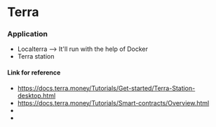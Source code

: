 # Terra

### Application

- Localterra --> It'll run with the help of Docker
- Terra station

#### Link for reference

- https://docs.terra.money/Tutorials/Get-started/Terra-Station-desktop.html
- https://docs.terra.money/Tutorials/Smart-contracts/Overview.html
- 
- 